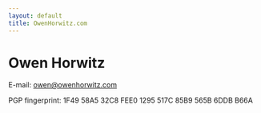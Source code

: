```yaml
---
layout: default
title: OwenHorwitz.com
---
```


# Owen Horwitz

E-mail: [owen@owenhorwitz.com](mailto:owen@owenhorwitz.com)

PGP fingerprint: 1F49 58A5 32C8 FEE0 1295  517C 85B9 565B 6DDB B66A
